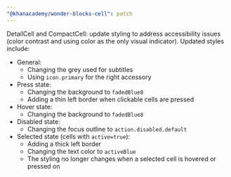 ```yaml
---
"@khanacademy/wonder-blocks-cell": patch
---
```


DetailCell and CompactCell: update styling to address accessibility issues (color contrast and using color as the only visual indicator). Updated styles include:

- General:
  - Changing the grey used for subtitles
  - Using `icon.primary` for the right accessory
- Press state:
  - Changing the background to `fadedBlue8`
  - Adding a thin left border when clickable cells are pressed
- Hover state:
  - Changing the background to `fadedBlue8`
- Disabled state:
  - Changing the focus outline to `action.disabled.default`
- Selected state (cells with `active=true`):
  - Adding a thick left border
  - Changing the text color to `activeBlue`
  - The styling no longer changes when a selected cell is hovered or pressed on
